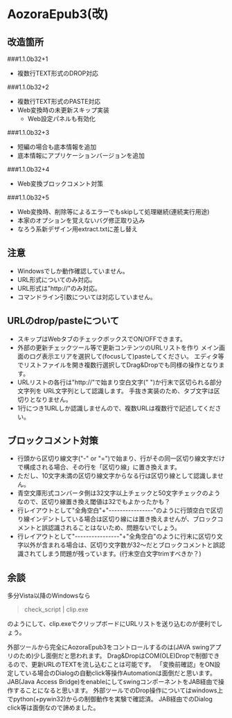 AozoraEpub3(改)
============

改造箇所
------------
###1.1.0b32+1
* 複数行TEXT形式のDROP対応

###1.1.0b32+2
* 複数行TEXT形式のPASTE対応
* Web変換時の未更新スキップ実装
    * Web設定パネルも有効化

###1.1.0b32+3
* 短編の場合も底本情報を追加
* 底本情報にアプリケーションバージョンを追加

###1.1.0b32+4
* Web変換ブロックコメント対策

###1.1.0b32+5
* Web変換時、削除等によるエラーでもskipして処理継続(連続実行用途)
* 本家のオプションを覚えないバグ修正取り込み
* なろう系新デザイン用extract.txtに差し替え


注意
------------
* Windowsでしか動作確認していません。
* URL形式についてのみ対応。
* URL形式は"http://"のみ対応。
* コマンドライン引数については対応していません。

URLのdrop/pasteについて
------------
* スキップはWebタブのチェックボックスでON/OFFできます。
* 外部の更新チェックツール等で更新コンテンツのURLリストを作り
メイン画面のログ表示エリアを選択して(focusして)pasteしてください。
エディタ等でリストファイルを開き複数行選択してDrag&Dropでも同様の操作となります。
* URLリストの各行は"http://"で始まり空白文字(" ")か行末で区切られる部分文字列を
URL文字列として認識します。
手抜き実装のため、タブ文字は区切りとなりません。
* 1行につき1URLしか認識しませんので、複数URLは複数行で記述してください。

ブロックコメント対策
------------
* 行頭から区切り線文字("-" or "=")で始まり、行がその同一区切り線文字だけで構成される場合、その行を「区切り線」に置き換えます。
* ただし、10文字未満の区切り線文字からなる行は区切り線として認識しません。
* 青空文庫形式コンバータ側は32文字以上チェックと50文字チェックのようなので、区切り線置き換え閾値は32でもよかったかも？
* 行レイアウトとして"全角空白"+"----------------"のように行頭空白で区切り線インデントしている場合は区切り線には置き換えませんが、ブロックコメントと誤認識されることはないため、問題ないでしょう。
* 行レイアウトとして"----------------"+"全角空白"のように行末に区切り文字以外が含まれる場合は、区切り文字数が32～だとブロックコメントと誤認識されてしまう問題が残っています。(行末空白文字trimすべきか？)


余談
------------
多分Vista以降のWindowsなら

>check_script | clip.exe

のようにして、clip.exeでクリップボードにURLリストを送り込むのが便利でしょう。

外部ツールから完全にAozoraEpub3をコントロールするのは(JAVA swingアプリのため)少し面倒だと思われます。
Drag&DropはCOM(OLE)Dropで制御できるので、更新URLのTEXTを流し込むことは可能です。
「変換前確認」をON設定している場合のDialogの自動click等操作Automationは面倒だと思います。
JAB(Java Access Bridge)をenableにしてswingコンポーネントをJAB経由で操作することになると思います。
外部ツールでのDrop操作についてはwindows上でpython(+pywin32)からの制御動作を実験で確認済。
JAB経由でのDialog click等は面倒なので諦めました。

